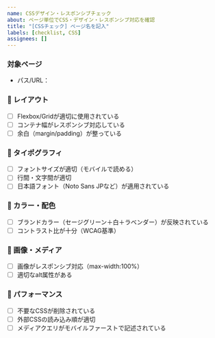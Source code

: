 ```yaml
---
name: CSSデザイン・レスポンシブチェック
about: ページ単位でCSS・デザイン・レスポンシブ対応を確認
title: "[CSSチェック] ページ名を記入"
labels: [checklist, CSS]
assignees: []
---
```


### 対象ページ
- パス/URL：

### 🔹 レイアウト
- [ ] Flexbox/Gridが適切に使用されている
- [ ] コンテナ幅がレスポンシブ対応している
- [ ] 余白（margin/padding）が整っている

### 🔹 タイポグラフィ
- [ ] フォントサイズが適切（モバイルで読める）
- [ ] 行間・文字間が適切
- [ ] 日本語フォント（Noto Sans JPなど）が適用されている

### 🔹 カラー・配色
- [ ] ブランドカラー（セージグリーン＋白＋ラベンダー）が反映されている
- [ ] コントラスト比が十分（WCAG基準）

### 🔹 画像・メディア
- [ ] 画像がレスポンシブ対応（max-width:100%）
- [ ] 適切なalt属性がある

### 🔹 パフォーマンス
- [ ] 不要なCSSが削除されている
- [ ] 外部CSSの読み込み順が適切
- [ ] メディアクエリがモバイルファーストで記述されている
